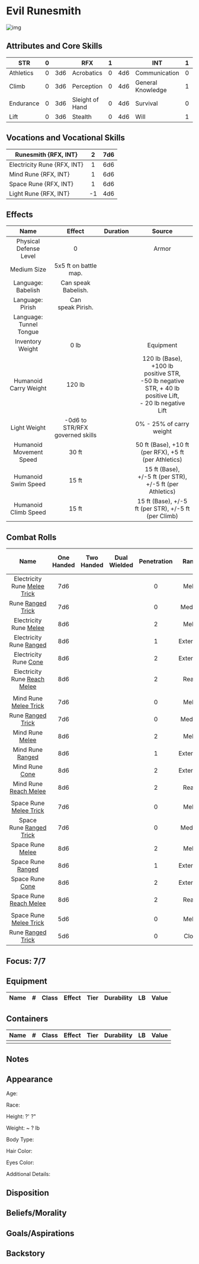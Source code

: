 # Evil Runesmith

![img]()

## Attributes and Core Skills

| STR       |   0   |       | RFX             |   1   |       | INT               |   1   |       |
| --------- | :---: | :---: | --------------- | :---: | :---: | ----------------- | :---: | :---: |
| Athletics |   0   |  3d6  | Acrobatics      |   0   |  4d6  | Communication     |   0   |  4d6  |
| Climb     |   0   |  3d6  | Perception      |   0   |  4d6  | General Knowledge |   1   |  5d6  |
| Endurance |   0   |  3d6  | Sleight of Hand |   0   |  4d6  | Survival          |   0   |  4d6  |
| Lift      |   0   |  3d6  | Stealth         |   0   |  4d6  | Will              |   1   |  5d6  |

## Vocations and Vocational Skills

| Runesmith {RFX, INT}        |   2   |  7d6  |
| --------------------------- | :---: | :---: |
| Electricity Rune {RFX, INT} |   1   |  6d6  |
| Mind Rune {RFX, INT}        |   1   |  6d6  |
| Space Rune {RFX, INT}       |   1   |  6d6  |
| Light Rune {RFX, INT}       |  -1   |  4d6  |

## Effects

|          Name           |             Effect              | Duration |                                                      Source                                                      |
| :---------------------: | :-----------------------------: | :------: | :--------------------------------------------------------------------------------------------------------------: |
| Physical Defense Level  |                0                |          |                                                      Armor                                                       |
|       Medium Size       |      5x5 ft on battle map.      |          |                                                                                                                  |
|   Language: Babelish    |       Can speak Babelish.       |          |                                                                                                                  |
|    Language: Pirish     |        Can speak Pirish.        |          |                                                                                                                  |
| Language: Tunnel Tongue |                                 |          |                                                                                                                  |
|    Inventory Weight     |              0 lb               |          |                                                    Equipment                                                     |
|  Humanoid Carry Weight  |             120 lb              |          | 120 lb (Base), +100 lb positive STR,<br />-50 lb negative STR, + 40 lb positive Lift,<br />- 20 lb negative Lift |
|      Light Weight       | -0d6 to STR/RFX governed skills |          |                                             0% - 25% of carry weight                                             |
| Humanoid Movement Speed |              30 ft              |          |                              50 ft (Base), +10 ft (per RFX), +5 ft (per Athletics)                               |
|   Humanoid Swim Speed   |              15 ft              |          |                             15 ft (Base), +/-5 ft (per STR), +/-5 ft (per Athletics)                             |
|  Humanoid Climb Speed   |              15 ft              |          |                               15 ft (Base), +/-5 ft (per STR), +/-5 ft (per Climb)                               |

## Combat Rolls

|                                        Name                                         | One<br />Handed | Two<br />Handed | Dual<br />Wielded | Penetration |  Range   | Damage<br />Types | Engageable<br />Opponents | Area Of<br />Effect | Resource<br />Class |
| :---------------------------------------------------------------------------------: | :-------------: | :-------------: | :---------------: | :---------: | :------: | :---------------: | :-----------------------: | :-----------------: | :-----------------: |
|    Electricity Rune [Melee Trick](./../../../../../CoreRules/MagicRules/Spells/Cantrip/RangedCantrip.md)    |       7d6       |                 |                   |      0      |  Melee   |     Electric      |           Rapid           |                     |        None         |
|         Rune [Ranged Trick](./../../../../../CoreRules/MagicRules/Spells/Cantrip/RangedCantrip.md)         |       7d6       |                 |                   |      0      |  Medium  |     Electric      |         Standard          |                     |        None         |
|        Electricity Rune [Melee](./../../../../../CoreRules/MagicRules/Spells/Novice/MeleeMagic.md)         |       8d6       |                 |                   |      2      |  Melee   |     Electric      |           Rapid           |                     |      1 (Focus)      |
|       Electricity Rune [Ranged](./../../../../../CoreRules/MagicRules/Spells/Novice/RangedMagic.md)        |       8d6       |                 |                   |      1      | Extended |     Electric      |         Standard          |                     |      1 (Focus)      |
|       Electricity Rune [Cone](./../../../../../CoreRules/MagicRules/Spells/Apprentice/ConeMagic.md)        |       8d6       |                 |                   |      2      | Extended |     Electric      |          Focused          |        Cone         |      1 (Focus)      |
| Electricity Rune [Reach Melee](./../../../../../CoreRules/MagicRules/Spells/Apprentice/ReachMeleeMagic.md) |       8d6       |                 |                   |      2      |  Reach   |     Electric      |           Rapid           |                     |      1 (Focus)      |
|                                                                                     |                 |                 |                   |             |          |                   |                           |                     |                     |
|       Mind Rune [Melee Trick](./../../../../../CoreRules/MagicRules/Spells/Cantrip/MeleeCantrip.md)        |       7d6       |                 |                   |      0      |  Melee   |      Psychic      |           Rapid           |                     |        None         |
|         Rune [Ranged Trick](./../../../../../CoreRules/MagicRules/Spells/Cantrip/RangedCantrip.md)         |       7d6       |                 |                   |      0      |  Medium  |      Psychic      |         Standard          |                     |        None         |
|            Mind Rune [Melee](./../../../../../CoreRules/MagicRules/Spells/Novice/MeleeMagic.md)            |       8d6       |                 |                   |      2      |  Melee   |      Psychic      |           Rapid           |                     |      1 (Focus)      |
|           Mind Rune [Ranged](./../../../../../CoreRules/MagicRules/Spells/Novice/RangedMagic.md)           |       8d6       |                 |                   |      1      | Extended |      Psychic      |         Standard          |                     |      1 (Focus)      |
|           Mind Rune [Cone](./../../../../../CoreRules/MagicRules/Spells/Apprentice/ConeMagic.md)           |       8d6       |                 |                   |      2      | Extended |      Psychic      |          Focused          |        Cone         |      1 (Focus)      |
|    Mind Rune [Reach Melee](./../../../../../CoreRules/MagicRules/Spells/Apprentice/ReachMeleeMagic.md)     |       8d6       |                 |                   |      2      |  Reach   |      Psychic      |           Rapid           |                     |      1 (Focus)      |
|                                                                                     |                 |                 |                   |             |          |                   |                           |                     |                     |
|       Space Rune [Melee Trick](./../../../../../CoreRules/MagicRules/Spells/Cantrip/MeleeCantrip.md)       |       7d6       |                 |                   |      0      |  Melee   |                   |           Rapid           |                     |        None         |
|      Space Rune [Ranged Trick](./../../../../../CoreRules/MagicRules/Spells/Cantrip/RangedCantrip.md)      |       7d6       |                 |                   |      0      |  Medium  |                   |         Standard          |                     |        None         |
|           Space Rune [Melee](./../../../../../CoreRules/MagicRules/Spells/Novice/MeleeMagic.md)            |       8d6       |                 |                   |      2      |  Melee   |                   |           Rapid           |                     |      1 (Focus)      |
|          Space Rune [Ranged](./../../../../../CoreRules/MagicRules/Spells/Novice/RangedMagic.md)           |       8d6       |                 |                   |      1      | Extended |                   |         Standard          |                     |      1 (Focus)      |
|          Space Rune [Cone](./../../../../../CoreRules/MagicRules/Spells/Apprentice/ConeMagic.md)           |       8d6       |                 |                   |      2      | Extended |                   |          Focused          |        Cone         |      1 (Focus)      |
|    Space Rune [Reach Melee](./../../../../../CoreRules/MagicRules/Spells/Apprentice/ReachMeleeMagic.md)    |       8d6       |                 |                   |      2      |  Reach   |                   |           Rapid           |                     |      1 (Focus)      |
|                                                                                     |                 |                 |                   |             |          |                   |                           |                     |                     |
|       Space Rune [Melee Trick](./../../../../../CoreRules/MagicRules/Spells/Cantrip/MeleeCantrip.md)       |       5d6       |                 |                   |      0      |  Melee   |                   |           Rapid           |                     |        None         |
|         Rune [Ranged Trick](./../../../../../CoreRules/MagicRules/Spells/Cantrip/RangedCantrip.md)         |       5d6       |                 |                   |      0      |  Close   |                   |         Standard          |                     |        None         |

## Focus: 7/7

## Equipment

| Name |   #   | Class | Effect | Tier  | Durability |  LB   | Value |
| ---- | :---: | :---: | ------ | :---: | :--------: | :---: | :---: |

## Containers

| Name |   #   | Class | Effect | Tier  | Durability |  LB   | Value |
| ---- | :---: | :---: | ------ | :---: | :--------: | :---: | :---: |
|      |       |       |        |       |            |       |       |

## Notes

## Appearance

Age:

Race:

Height: ?' ?"

Weight: ~ ? lb

Body Type:

Hair Color:

Eyes Color:

Additional Details:

## Disposition

## Beliefs/Morality

## Goals/Aspirations

## Backstory
